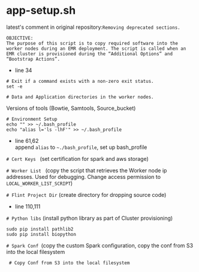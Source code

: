 # app-setup.sh

latest's comment in original repository:```Removing deprecated sections.```

```
OBJECTIVE:
The purpose of this script is to copy required software into the worker nodes during an EMR deployment. The script is called when an EMR cluster is provisioned during the “Additional Options” and “Bootstrap Actions”.
```

- line 34
```
# Exit if a command exists with a non-zero exit status.
set -e

# Data and Application directories in the worker nodes.
```
Versions of tools (Bowtie, Samtools, Source_bucket)

```
# Environment Setup
echo "" >> ~/.bash_profile
echo "alias l='ls -lhF'" >> ~/.bash_profile
```

- line 61,62 \
append ```alias``` to ```~./bash_profile```, set up bash_profile

```# Cert Keys ``` (set certification for spark and aws storage)

```# Worker List ``` (copy the script that retrieves the Worker node ip addresses. Used for debugging. Change access permission to ```LOCAL_WORKER_LIST_SCRIPT```)

```# Flint Project Dir``` (create directory for dropping source code)

- line 110,111

```# Python libs``` (install python library as part of Cluster provisioning)
```
sudo pip install pathlib2
sudo pip install biopython
```

```# Spark Conf ```(copy the custom Spark configuration, copy the conf from S3 into the local filesystem

``` # Copy Conf from S3 into the local filesystem```
